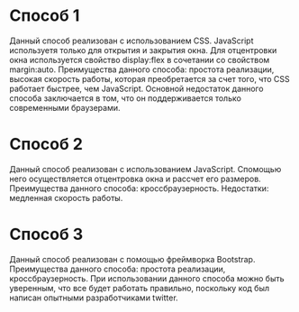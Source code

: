 # Способ 1 #
Данный способ реализован с использованием CSS. JavaScript используетя только для открытия и закрытия окна. Для отцентровки окна используется свойство display:flex в сочетании со свойством margin:auto.
Преимущества данного способа: простота реализации, высокая скорость работы, которая преобретается за счет того, что CSS работает быстрее, чем JavaScript.
Основной недостаток данного способа заключается в том, что он поддерживается только современными браузерами.

# Способ 2 #
Данный способ реализован с использованием JavaScript. Спомощью него осуществляется отцентровка окна и рассчет его размеров.
Преимущества данного способа: кроссбраузерность.
Недостатки: медленная скорость работы.

# Способ 3 #
Данный способ реализован с помощью фреймворка Bootstrap.
Преимущества данного способа: простота реализации, кроссбраузерность. При использовании данного способа можно быть уверенным, что все будет работать правильно, поскольку код был написан опытными разработчиками twitter.
